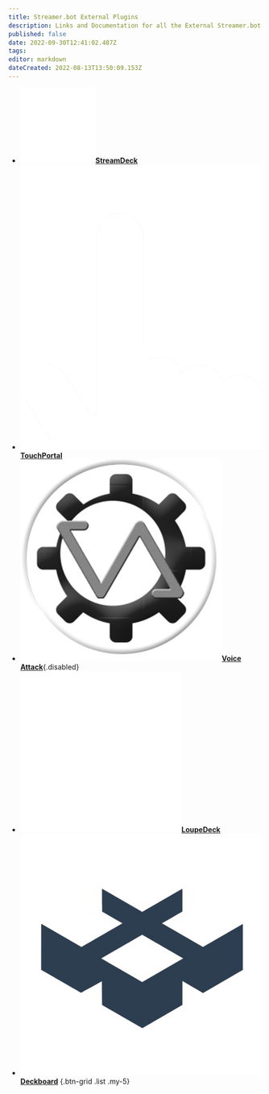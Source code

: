 ```yaml
---
title: Streamer.bot External Plugins
description: Links and Documentation for all the External Streamer.bot plugins
published: false
date: 2022-09-30T12:41:02.487Z
tags: 
editor: markdown
dateCreated: 2022-08-13T13:50:09.153Z
---
```


- [<img src="/plugins/streamdeck/logo.png"/>**StreamDeck**](/en/Plugins/StreamDeck)
- [<img src="/plugins/touchportal/logo.png"/>**TouchPortal**](https://www.christophecvb.com/touch-portal/plugins/streamer-bot)
- [<img src="/plugins/voice-attack/logo.png"/>**Voice Attack**](/en/Plugins/Voice-Attack){.disabled}
- [<img src="/plugins/loupedeck/logo.png"/>**LoupeDeck**](https://github.com/XeroxDev/Loupedeck-plugin-StreamerBot/releases)
- [<img src="/plugins/deckboard/logo.png"/>**Deckboard**](https://github.com/rivafarabi/streamerbot-deckboard)
{.btn-grid .list .my-5}